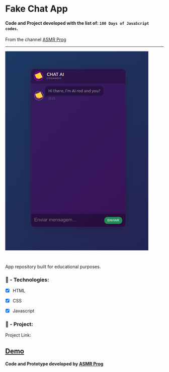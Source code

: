 
# Fake Chat App

####  Code and Project developed with the list of: `100 Days of JavaScript codes`.
From the channel [ASMR Prog](https://www.youtube.com/@AsmrProg/playlists)

---

![Chat Image](img/tela-chat.png)

#

App repository built for educational purposes.

### 🚀 - Technologies:

- [x] HTML
- [x] CSS
- [x] Javascript


### 📐 - Project:
Project Link:

[Demo](https://fake-chat-app-zeta.vercel.app/)
---

#### Code and Prototype developed by [ASMR Prog](https://github.com/AsmrProg-YT)